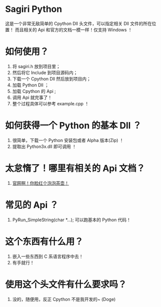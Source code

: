 # Sagiri Python
这是一个非常无敌简单的 Cpython Dll 头文件，可以指定相关 Dll 文件的所在位置！
而且相关的 Api 和官方的文档一模一样！仅支持 Windows ！

# 如何使用？
1. 将 sagiri.h 放到项目里；
2. 然后将它 Include 到项目源码内；
3. 下载一个 Cpython Dll 然后放到项目内；
4. 加载 Python Dll ；
5. 加载 Cpython 的 Api ;
6. 调用 Api 就完事了！
7. 整个过程具体可以参考 example.cpp ！

# 如何获得一个 Python 的基本 Dll ？
1. 很简单，下载一个 Python 安装包或者 Alpha 版本(Zip) ！
2. 提取出 Python3x.dll 即可调用 ！

# 太怠惰了！哪里有相关的 Api 文档？
1. [官网啊！你脸红个泡泡茶壶！](https://docs.python.org/3/c-api/index.html)

# 常见的 Api ？
1. PyRun_SimpleString(char *...); 可以跑基本的 Python 代码！

# 这个东西有什么用？
1. 嵌入一些东西到 C 系语言程序中去！
2. 有手就行！

# 使用这个头文件有什么要求吗？
1. 没的，随便用，反正 Cpython 不是我开发的~ (Doge)

